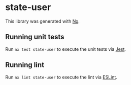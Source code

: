 # state-user

This library was generated with [Nx](https://nx.dev).

## Running unit tests

Run `nx test state-user` to execute the unit tests via [Jest](https://jestjs.io).

## Running lint

Run `nx lint state-user` to execute the lint via [ESLint](https://eslint.org/).
